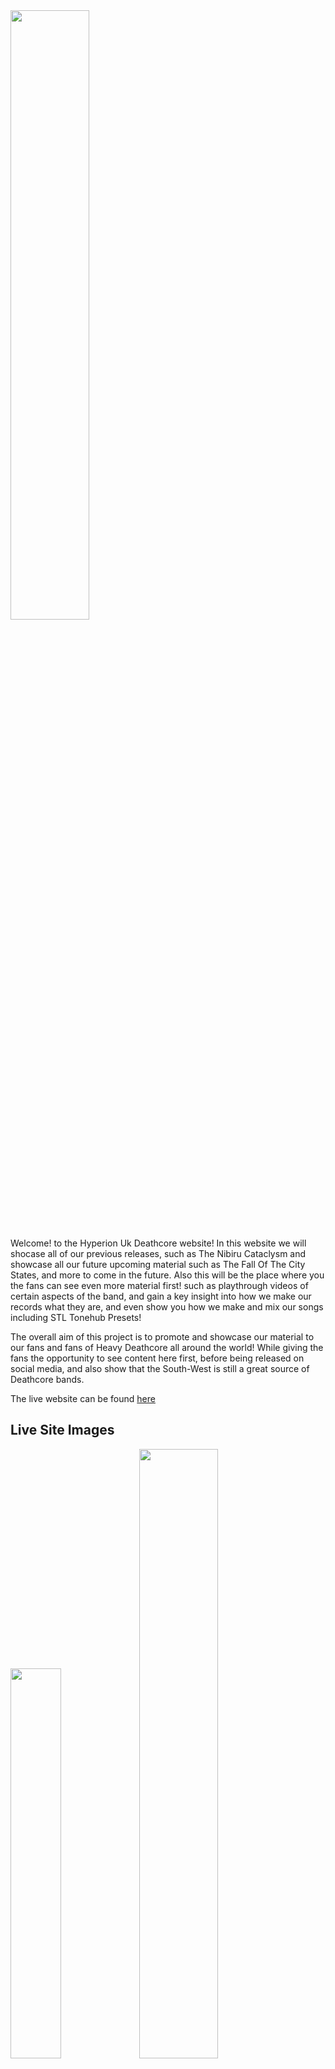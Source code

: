 <div>
<img src="assets/css/images/cropped-cold-logo-min.jpg" width="50%">
</div>

Welcome! to the Hyperion Uk Deathcore website! In this website we will shocase all of our previous releases, such as The Nibiru Cataclysm and showcase all our future upcoming material such as The Fall Of The City States, and more to come in the future. Also this will be the place where you the fans can see even more material first! such as playthrough videos of certain aspects of the band, and gain a key insight into how we make our records what they are, and even show you how we make and mix our songs including STL Tonehub Presets!

The overall aim of this project is to promote and showcase our material to our fans and fans of Heavy Deathcore all around the world! While giving the fans the opportunity to see content here first, before being released on social media, and also show that the South-West is still a great source of Deathcore bands. 

The live website can be found [here](https://l.facebook.com/l.php?u=https%3A%2F%2F8stringking.github.io%2FHyperion-Deathcore-Milestone%2F%3Ffbclid%3DIwAR14g6Y19lFZr20xzSli8VMOh-A9xMNTPTwoWbKOciMp0W2pY9M9J_AZq2s&h=AT2p7oU_AcW1i5Bs2j2DgakgIjVLB4J8VrF86WpSYNOv1xhVZ46n_Xs6H91KGmdzbkJOJEkbnU9OmN6zaZVJR5vFOlF8C3SaW1uOsAoF8rr8N-4FHvj-exAFocsn9LVmt7YP533lTjpSLquzrqU)

<h2>Live Site Images</h2>
<div>
<img src="assets/css/images/multi-devicecapture.jpg" width=40%>
<img src="assets/css/images/pc-capture.jpg" width=50%>
<img src="assets/css/images/gallery-bundle.jpg" width=40%>
<img src="assets/css/images/live-site-footer.jpg" width=50%>
</div>
<h1>Index</h1>
<ol>
    <li>User Experience</li>
    <ul>
        <li>What this project is and why</li>
        <li>Target audience</li>
        <li>What the fans can expect/Web Design</li>
        <li>Wire frames</li>
        <li>Accessibility for everyone (visual readers etc)</li>
    </ul>
    <li>Website features</li>
    <li>Methods for creating the site (html5 css etc)</li>
    <li>Testing</li>
    <li>Bugs</li>
    <li>Future plans and goals for the website</li>
    <li>Deployment</li>
    <li>Refrences </li>
</ol>
<hr>

<h1>User Experience</h1>

<p>Welcome to the Hyperion website. This website is the hub for Hyperion content before anywhere else, and why weve chosen to do this is to give the fans a more in depth, and personal view of Hyperion rather than a standard Facebook or Instagram layout. We think this does reflect Hyperion in the best way and hope to grow our fanbase using this website. It also gives people the opportunity to book Hyperion for any event rather than using social media messages, as is the standard and sets out clear guidelines from the start.</p>

<p>Weve tailored the design of this website for the fans of heavy music from Deathcore to Djent, and of all ages and all peoples, which is why the website is darker than the average website, and this has been done to capitilize on our eye catching artwork and to really make the content stand out, and to showcase how much artwork has been created for Hyperion.</p>
<hr>
<h2>What the fans can expect/Web Design</h2>
<hr>
<p>The Fans can expect a dark, simple, easy to navigate website packed full of all of our content in one place. No more scrolling through albums on facebook, or never ending scrolling on instagram, its all here and simple to navigate from page to page with a Navigation bar that we believe is stylish and is slightly bigger than your average to give the user the ease of accessing everything instantly. They can also expect UN-RELEASED previews of our next EP 'Fall of the city states', bands dont typically do this, however we believe that the ability to listen to new songs not released anywhere else is a VITAL part of drawing new fans to us and the website and incredibly exciting for fans also.</p>
<hr>
<h1>Wire Frames</h1>
<div>
    <img src="assets/wireframes/index-home-wireframe.jpeg" width=30%>
    <img src="assets/wireframes/gallery-wireframe.jpeg" width=30%>
    <img src="assets/wireframes/tours-wireframe.jpeg" width=30%>
    <img src="assets/wireframes/merch-wireframe.jpeg" width=30%>
    <img src="assets/wireframes/booking-wireframe.jpeg" width=30%>
    <img src="assets/wireframes/nibiru-wireframe.jpeg" width=30%>
    <img src="assets/wireframes/citystates-wireframe.jpeg" width=30%>
    <img src="assets/css/images/space-logo-min.jpg" width=50%>
</div>
    <div>
    <p>As you can see from the wireframes in the planning stage, the end result is pretty close, and the only reason this happened is due to the overall visual aspect of the page once I started coding the project. These changes were the track previews on the homepage, and the hyperion artwork, I didnt think it made sense having the track previews at the bottom below artwork and thought it was more user friendly to have the artwork almost act as a sub footer. Other than this i was really happy to be able to keep everything as is.
    </p>
    </div>
<hr>
<h1>Accessibility for EVERYONE</h1>
<p>In keeping with the values of the Metal community as a whole, and Hyperions own values. We have made sure in the creation of this website we include everyones needs, which is why our website can be read by visual screen readers for our fans that are visually impaired to make sure no one is left out.</p>
<hr>
<h1>Website Features</h1>
<p>The Hyperion website includes a few features including, an animated nav bar, links directly for youtube videos, a fully functional form section, functional audio players for all new tracks and links to merch stores and the bands facebook and youtube channels. Unlike facebook and instagram and youtube (which are the primary source for fans interacting with a band and seeing their content) this website has been designed to have everyone in one place for the user.</p>
<p>The youtube links are done as such that they will play on the same webpage so that they can keep scrolling along that page as they listen to music (facebook/instagram/youtube currently cannot support this function) and the user can immerse themselves within all content on that page</p>
<p>The form section is alot more detailed than most, this is mainly due to in my 10 years playing in bands, and booking shows, this is the minimal information needed for a reliable booking, however we have made sure this is even more accurate by adding a clendar, and a clock for dates and times, and made sure it is viewable on all devices</p>
<p>Audio players are used throughout the site with the ability to scroll within a track, this has been done for releasing unreleased content, especially if you want to re-listen to a particular section within a song, and again so the user can continue to scroll within that page while listening to our tracks</p>
<p>The site contains two forms of clickable links. These are for the merch sites, using pictures for links as we know the target audience will recognise these famous logos and can choose where to get their merch from, this is an important part of driving the sales of merch. These days we know that people dont tend to spend too long viewing anything online at a time so by using these logos helps people make their choice faster and making their experience even better. The second is obviously the social media links, which weve used icons that will load up in seperate tabs so the user can stay where they are on the site.</p>
<hr>
<h1>Methods for creating the site (html5 css etc)</h1>
<ul>
    <li><a href="https://en.wikipedia.org/wiki/HTML">HTML5</a> (was used for structuring and presenting content of the website)</li>
    <li><a href="https://en.wikipedia.org/wiki/CSS">CSS</a> (used for the styling of the content)</li>
    <li><a href="https://fonts.google.com/">Google Fonts</a> (used for all the font styling within the project, fonts used were Cinzel, and Cinzel decorative with serif used for a backup)</li>
    <li><a href="https://www.bootstrapcdn.com/">Bootstrap</a> (used for the responsive code in the header for multiple devices)</li>
    <li><a href="https://fontawesome.com/">Font Awesome</a> (used for the social media icons)</li>
    <li><a href="https://www.w3schools.com/">W3schools</a> (this was used for the coding of the booking form into two columns, and the nav bar logo)</li>
    <li><a href="https://www.google.co.uk/chrome/?brand=FKPE&gclid=EAIaIQobChMI3q3IpujM9AIVk-vtCh2m9AWjEAAYASAAEgIG-_D_BwE&gclsrc=aw.ds">Chrome</a> (used to debug and test the source code using HTML5 and to test site responsiveness)</li>
    <li><a href="https://github.com/">Github</a> (used to create the repository and store the projects code after pushed from Git)</li>
    <li><a href="https://www.gitpod.io/">Gitpod</a> (used for the editing of code within the project for the site)</li>
    <li><a href="https://placeit.net/">Placeit</a> (was used for the mockup image for multiple devices)</li>
    <li><a href="https://validator.w3.org/">W3C Markup</a> (used for validating the html5 code)</li>
    <li><a href="https://jigsaw.w3.org/css-validator/">Jigsaw Validation</a> (used for validating the CSS code)</li>
    </ul>
<hr>
<h1>Testing</h1>
<h2>CSS Validation</h2>
<div>
<img src="assets/testing-images/css-validation.jpg" width=80%> 
</div>
<p>Above is the CSS validation using <a href="https://jigsaw.w3.org/css-validator/">Jigsaw Validation</a> No errors were found. </p>
<h2>HTML Validation</h2>
<h3>Home page</h3>
<img src="assets/testing-images/index-validation.jpg" width=80%>
<h3>Gallery</h3>
<img src="assets/testing-images/gallery-validation.jpg" width=80%>
<h3>Tours</h3>
<img src="assets/testing-images/tours-validation.jpg" width=80%>
<h3>Merch</h3>
<img src="assets/testing-images/merch-validation.jpg" width=80%>
<h3>Booking</h3>
<img src="assets/testing-images/booking-validation.jpg" width=80%>
<h3>The Nibiru Cataclysm</h3>
<img src="assets/testing-images/nibiru-validation.jpg" width=80%>
<h3>Fall Of The City States</h3>
<img src="assets/testing-images/citystates-validation.jpg" width=80%>
<p>Above is the validation for the HTML code using <a href="https://validator.w3.org/">W3C Markup</a>. The only errors that were found were in the youtube video links and the navigation bar using a attributes. The youtube frameborder issue has been resolved using this code within CSS (iframe { border: none;}). However I have not been able to find a solution for the nav bar problem as of yet as shown below, but does show the frameborder issue resolved.</p>
<img src="assets/testing-images/frameborder-fix-validation.jpg" width=80%>

<h1>Device Testing/Responsive Design Testing</h1>



 